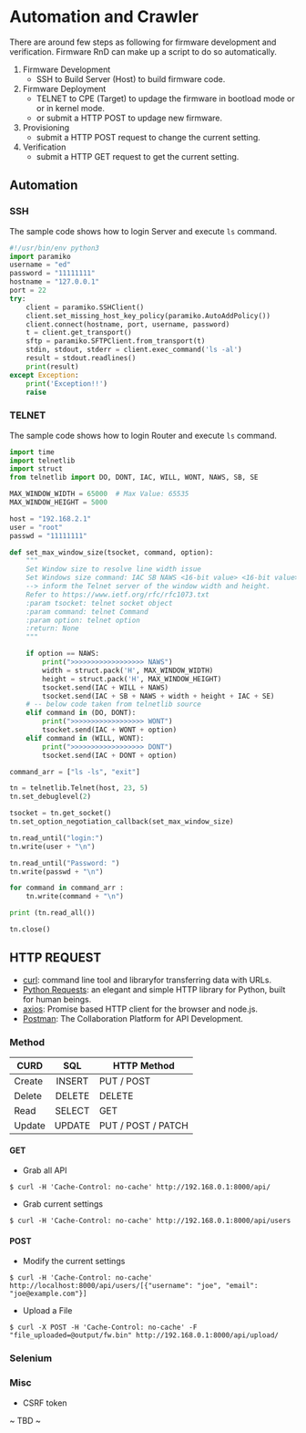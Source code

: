 # Automation and Crawler

There are around few steps as following for firmware development and verification. Firmware RnD can make up a script to do so automatically.

1. Firmware Development
    - SSH to Build Server (Host) to build firmware code.
2. Firmware Deployment
    - TELNET to CPE (Target) to updage the firmware in bootload mode or or in kernel mode.
    - or submit a HTTP POST to updage new firmware.
3. Provisioning
    - submit a HTTP POST request to change the current setting.
4. Verification
    -  submit a HTTP GET request to get the current setting.

## Automation

### SSH

The sample code shows how to login Server and execute `ls` command.

``` python
#!/usr/bin/env python3
import paramiko
username = "ed"
password = "11111111"
hostname = "127.0.0.1"
port = 22
try:
    client = paramiko.SSHClient()
    client.set_missing_host_key_policy(paramiko.AutoAddPolicy())
    client.connect(hostname, port, username, password)
    t = client.get_transport()
    sftp = paramiko.SFTPClient.from_transport(t)
    stdin, stdout, stderr = client.exec_command('ls -al')
    result = stdout.readlines()
    print(result)
except Exception:
    print('Exception!!')
    raise
```

### TELNET

The sample code shows how to login Router and execute `ls` command.

``` python
import time
import telnetlib
import struct
from telnetlib import DO, DONT, IAC, WILL, WONT, NAWS, SB, SE

MAX_WINDOW_WIDTH = 65000  # Max Value: 65535
MAX_WINDOW_HEIGHT = 5000

host = "192.168.2.1"
user = "root"
passwd = "11111111"

def set_max_window_size(tsocket, command, option):
    """
    Set Window size to resolve line width issue
    Set Windows size command: IAC SB NAWS <16-bit value> <16-bit value> IAC SE
    --> inform the Telnet server of the window width and height.
    Refer to https://www.ietf.org/rfc/rfc1073.txt
    :param tsocket: telnet socket object
    :param command: telnet Command
    :param option: telnet option
    :return: None
    """

    if option == NAWS:
        print(">>>>>>>>>>>>>>>>>> NAWS")
        width = struct.pack('H', MAX_WINDOW_WIDTH)
        height = struct.pack('H', MAX_WINDOW_HEIGHT)
        tsocket.send(IAC + WILL + NAWS)
        tsocket.send(IAC + SB + NAWS + width + height + IAC + SE)
    # -- below code taken from telnetlib source
    elif command in (DO, DONT):
        print(">>>>>>>>>>>>>>>>>> WONT")
        tsocket.send(IAC + WONT + option)
    elif command in (WILL, WONT):
        print(">>>>>>>>>>>>>>>>>> DONT")
        tsocket.send(IAC + DONT + option)

command_arr = ["ls -ls", "exit"]

tn = telnetlib.Telnet(host, 23, 5)
tn.set_debuglevel(2)

tsocket = tn.get_socket()
tn.set_option_negotiation_callback(set_max_window_size)

tn.read_until("login:")
tn.write(user + "\n")

tn.read_until("Password: ")
tn.write(passwd + "\n")

for command in command_arr :
    tn.write(command + "\n")

print (tn.read_all())

tn.close()
```




## HTTP REQUEST

- [curl](https://curl.se/): command line tool and libraryfor transferring data with URLs.
- [Python Requests](https://docs.python-requests.org/en/master/): an elegant and simple HTTP library for Python, built for human beings.
- [axios](https://github.com/axios/axios): Promise based HTTP client for the browser and node.js.
- [Postman](https://www.postman.com/): The Collaboration Platform for API Development.

### Method

CURD      | SQL    |  HTTP Method         |
----------|:------:|----------------------|
Create    | INSERT |  PUT / POST          |
Delete    | DELETE |  DELETE              |
Read      | SELECT |  GET                 |
Update    | UPDATE |  PUT / POST / PATCH  |

#### GET

- Grab all API

``` console
$ curl -H 'Cache-Control: no-cache' http://192.168.0.1:8000/api/
```

- Grab current settings

``` console
$ curl -H 'Cache-Control: no-cache' http://192.168.0.1:8000/api/users
```
#### POST

- Modify the current settings

``` console
$ curl -H 'Cache-Control: no-cache' http://localhost:8000/api/users/[{"username": "joe", "email": "joe@example.com"}]
```

- Upload a File

``` console
$ curl -X POST -H 'Cache-Control: no-cache' -F "file_uploaded=@output/fw.bin" http://192.168.0.1:8000/api/upload/
```

### Selenium

### Misc

- CSRF token

~ TBD ~